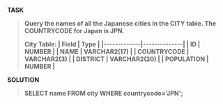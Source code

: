 [comment]: <> (Written: 23-Mar-2020)

<b>TASK<b>
> Query the names of all the Japanese cities in the CITY table. The COUNTRYCODE for Japan is JPN.
>
> City Table: 
> | Field       | Type         |
> |-------------|--------------|
> | ID          | NUMBER       |
> | NAME        | VARCHAR2(17) |
> | COUNTRYCODE | VARCHAR2(3)  |
> | DISTRICT    | VARCHAR2(20) |
> | POPULATION  | NUMBER       |

<b>SOLUTION</b>
> SELECT name FROM city WHERE countrycode='JPN';
